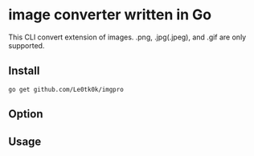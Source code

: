 # image converter written in Go
This CLI convert extension of images.
.png, .jpg(.jpeg), and .gif are only supported.

## Install

```
go get github.com/Le0tk0k/imgpro
```

## Option

## Usage
